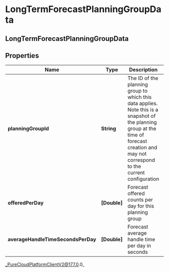 # LongTermForecastPlanningGroupData

## LongTermForecastPlanningGroupData

## Properties

|Name | Type | Description | Notes|
|------------ | ------------- | ------------- | -------------|
| **planningGroupId** | **String** | The ID of the planning group to which this data applies. Note this is a snapshot of the planning group at the time of forecast creation and may not correspond to the current configuration | |
| **offeredPerDay** | **[Double]** | Forecast offered counts per day for this planning group | |
| **averageHandleTimeSecondsPerDay** | **[Double]** | Forecast average handle time per day in seconds | |



_PureCloudPlatformClientV2@177.0.0_
